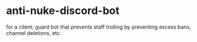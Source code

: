 # anti-nuke-discord-bot
for a client; guard bot that prevents staff trolling by preventing excess bans, channel deletions, etc.
